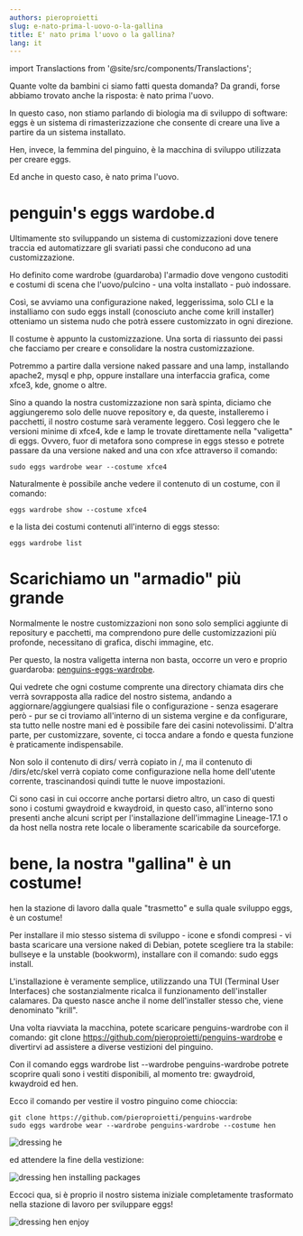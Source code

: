 ```yaml
---
authors: pieroproietti
slug: e-nato-prima-l-uovo-o-la-gallina
title: E' nato prima l'uovo o la gallina?
lang: it
---
```

import Translactions from '@site/src/components/Translactions';

<Translactions />


Quante volte da bambini ci siamo fatti questa domanda? Da grandi, forse abbiamo trovato anche la risposta: è nato prima l'uovo.

In questo caso, non stiamo parlando di biologia ma di sviluppo di software: eggs è un sistema di rimasterizzazione che consente di creare una live a partire da un sistema installato.

Hen, invece, la femmina del pinguino, è la macchina di sviluppo utilizzata per creare eggs.

Ed anche in questo caso, è nato prima l'uovo.

# penguin's eggs wardobe.d

Ultimamente sto sviluppando un sistema di customizzazioni dove tenere traccia ed automatizzare gli svariati passi che conducono ad una customizzazione.

Ho definito come wardrobe (guardaroba) l'armadio dove vengono custoditi e costumi di scena che l'uovo/pulcino - una volta installato - può indossare.

Così, se avviamo una configurazione naked, leggerissima, solo CLI e la installiamo con sudo eggs install (conosciuto anche come krill installer) otteniamo un sistema nudo che potrà essere customizzato in ogni direzione.

Il costume è appunto la customizzazione. Una sorta di riassunto dei passi che facciamo per creare e consolidare la nostra customizzazione.

Potremmo a partire dalla versione naked passare and una lamp, installando apache2, mysql e php, oppure installare una interfaccia grafica, come xfce3, kde, gnome o altre.

Sino a quando la nostra customizzazione non sarà spinta, diciamo che aggiungeremo solo delle nuove repository e, da queste, installeremo i pacchetti, il nostro costume sarà veramente leggero. Così leggero che le versioni minime di xfce4, kde e lamp le trovate direttamente nella "valigetta" di eggs. Ovvero, fuor di metafora sono comprese in eggs stesso e potrete passare da una versione naked and una con xfce attraverso il comando:
```
sudo eggs wardrobe wear --costume xfce4
```

Naturalmente è possibile anche vedere il contenuto di un costume, con il comando:
```
eggs wardrobe show --costume xfce4
```

e la lista dei costumi contenuti all'interno di eggs stesso:
```
eggs wardrobe list
```

# Scarichiamo un "armadio" più grande
Normalmente le nostre customizzazioni non sono solo semplici aggiunte di repositury e pacchetti, ma comprendono pure delle customizzazioni più profonde, necessitano di grafica, dischi immagine, etc.

Per questo, la nostra valigetta interna non basta, occorre un vero e proprio guardaroba: [penguins-eggs-wardrobe](https://github.com/pieroproietti/penguins-wardrobe).

Qui vedrete che ogni costume comprente una directory chiamata dirs che verrà sovrapposta alla radice del nostro sistema, andando a aggiornare/aggiungere qualsiasi file o configurazione - senza esagerare però - pur se ci troviamo all'interno di un sistema vergine e da configurare, sta tutto nelle nostre mani ed è possibile fare dei casini notevolissimi. D'altra parte, per customizzare, sovente, ci tocca andare a fondo e questa funzione è praticamente indispensabile.

Non solo il contenuto di dirs/ verrà copiato in /, ma il contenuto di /dirs/etc/skel verrà copiato come configurazione nella home dell'utente corrente, trascinandosi quindi tutte le nuove impostazioni. 

Ci sono casi in cui occorre anche portarsi dietro altro, un caso di questi sono i costumi gwaydroid e kwaydroid, in questo caso, all'interno sono presenti anche alcuni script per l'installazione dell'immagine Lineage-17.1 o da host nella nostra rete locale o liberamente scaricabile da sourceforge.

# bene, la nostra "gallina" è un costume!

hen la stazione di lavoro dalla quale "trasmetto" e sulla quale sviluppo eggs, è un costume!

Per installare il mio stesso sistema di sviluppo - icone e sfondi compresi - vi basta scaricare una versione naked di Debian, potete scegliere tra la stabile: bullseye e la unstable (bookworm), installare con il comando: sudo eggs install.

L'installazione è veramente semplice, utilizzando una TUI (Terminal User Interfaces) che sostanzialmente ricalca il funzionamento dell'installer calamares. Da questo nasce anche il nome dell'installer stesso che, viene denominato "krill".

Una volta riavviata la macchina, potete scaricare penguins-wardrobe con il comando: git clone https://github.com/pieroproietti/penguins-wardrobe e divertirvi ad assistere a diverse vestizioni del pinguino.

Con il comando eggs wardrobe list --wardrobe penguins-wardrobe potrete scoprire quali sono i vestiti disponibili, al momento tre: gwaydroid, kwaydroid ed hen.

Ecco il comando per vestire il vostro pinguino come chioccia:

```
git clone https://github.com/pieroproietti/penguins-wardrobe
sudo eggs wardrobe wear --wardrobe penguins-wardrobe --costume hen
```

![dressing he](/images/dressing-hen.png)

ed attendere la fine della vestizione:

![dressing hen installing packages](/images/dressing-hen-2.png)

Eccoci qua, si è proprio il nostro sistema iniziale completamente trasformato nella stazione di lavoro per sviluppare eggs!

![dressing hen enjoy](/images/dressing-hen-3.png)
